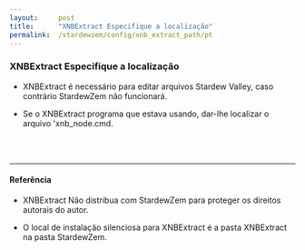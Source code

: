 ```yaml
---
layout:     post
title:      "XNBExtract Especifique a localização"
permalink:  /stardewzem/config/xnb_extract_path/pt
---
```


### **XNBExtract Especifique a localização**

* XNBExtract é necessário para editar arquivos Stardew Valley, caso contrário StardewZem não funcionará.

* Se o XNBExtract programa que estava usando, dar-lhe localizar o arquivo 'xnb_node.cmd.

<br/>
<br/>

---
#### **Referência**

* XNBExtract Não distribua com StardewZem para proteger os direitos autorais do autor.

* O local de instalação silenciosa para XNBExtract é a pasta XNBExtract na pasta StardewZem.

<br/>
<br/>
